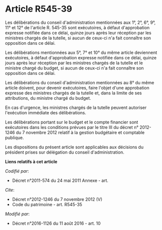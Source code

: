 # Article R545-39

Les délibérations du conseil d'administration mentionnées aux 1°, 2°, 6°, 9°, 11° et 12° de l'article R. 545-35 sont
exécutoires, à défaut d'approbation expresse notifiée dans ce délai, quinze jours après leur réception par les ministres
chargés de la tutelle, si aucun de ceux-ci n'a fait connaître son opposition dans ce délai. 

Les délibérations mentionnées aux 5°, 7° et 10° du même article deviennent exécutoires, à défaut d'approbation expresse
notifiée dans ce délai, quinze jours après leur réception par les ministres chargés de la tutelle et le ministre chargé du
budget, si aucun de ceux-ci n'a fait connaître son opposition dans ce délai. 

Les délibérations du conseil d'administration mentionnées au 8° du même article doivent, pour devenir exécutoires, faire
l'objet d'une approbation expresse des ministres chargés de la tutelle et, dans la limite de ses attributions, du ministre
chargé du budget. 

En cas d'urgence, les ministres chargés de la tutelle peuvent autoriser l'exécution immédiate des délibérations. 

Les délibérations portant sur le budget et le compte financier sont exécutoires dans les conditions prévues par le titre III
du décret n° 2012-1246 du 7 novembre 2012 relatif à la gestion budgétaire et comptable publique. 

Les dispositions du présent article sont applicables aux décisions du président prises sur délégation du conseil
d'administration.

**Liens relatifs à cet article**

_Codifié par_:

  - Décret n°2011-574 du 24 mai 2011 Annexe - art.

_Cite_:

  - Décret n°2012-1246 du 7 novembre 2012 (V)
  - Code du patrimoine - art. R545-35

_Modifié par_:

  - Décret n°2016-1126 du 11 août 2016 - art. 10
